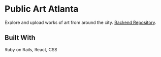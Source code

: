 # Public Art Atlanta

Explore and upload works of art from around the city. [Backend Repository](https://github.com/wulman16/public-art-atlanta-backend).

## Built With
Ruby on Rails, React, CSS
